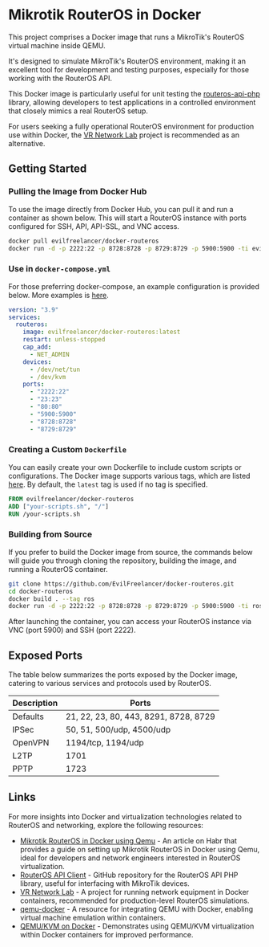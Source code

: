 # Mikrotik RouterOS in Docker

This project comprises a Docker image that runs a MikroTik's RouterOS
virtual machine inside QEMU.

It's designed to simulate MikroTik's RouterOS environment, making it an
excellent tool for development and testing purposes, especially for those
working with the RouterOS API.

This Docker image is particularly useful for unit testing the
[routeros-api-php](https://github.com/EvilFreelancer/routeros-api-php) library, allowing developers to test applications
in a controlled environment that closely mimics a real RouterOS setup.

For users seeking a fully operational RouterOS environment for production
use within Docker, the [VR Network Lab](https://github.com/plajjan/vrnetlab) project is recommended
as an alternative.

## Getting Started

### Pulling the Image from Docker Hub

To use the image directly from Docker Hub, you can pull it and run a
container as shown below. This will start a RouterOS instance with ports
configured for SSH, API, API-SSL, and VNC access.

```bash
docker pull evilfreelancer/docker-routeros
docker run -d -p 2222:22 -p 8728:8728 -p 8729:8729 -p 5900:5900 -ti evilfreelancer/docker-routeros
```

### Use in `docker-compose.yml`

For those preferring docker-compose, an example configuration is provided
below. More examples is [here](docker-compose.dist.yml).

```yml
version: "3.9"
services:
  routeros:
    image: evilfreelancer/docker-routeros:latest
    restart: unless-stopped
    cap_add:
      - NET_ADMIN
    devices:
      - /dev/net/tun
      - /dev/kvm
    ports:
      - "2222:22"
      - "23:23"
      - "80:80"
      - "5900:5900"
      - "8728:8728"
      - "8729:8729"
```

### Creating a Custom `Dockerfile`

You can easily create your own Dockerfile to include custom scripts or
configurations. The Docker image supports various tags, which are listed
[here](https://hub.docker.com/r/evilfreelancer/docker-routeros/tags/).
By default, the `latest` tag is used if no tag is specified.

```dockerfile
FROM evilfreelancer/docker-routeros
ADD ["your-scripts.sh", "/"]
RUN /your-scripts.sh
```

### Building from Source

If you prefer to build the Docker image from source, the commands below
will guide you through cloning the repository, building the image, and
running a RouterOS container.

```bash
git clone https://github.com/EvilFreelancer/docker-routeros.git
cd docker-routeros
docker build . --tag ros
docker run -d -p 2222:22 -p 8728:8728 -p 8729:8729 -p 5900:5900 -ti ros
```

After launching the container, you can access your RouterOS instance
via VNC (port 5900) and SSH (port 2222).

## Exposed Ports

The table below summarizes the ports exposed by the Docker image,
catering to various services and protocols used by RouterOS.

| Description | Ports                                 |
|-------------|---------------------------------------|
| Defaults    | 21, 22, 23, 80, 443, 8291, 8728, 8729 |
| IPSec       | 50, 51, 500/udp, 4500/udp             |
| OpenVPN     | 1194/tcp, 1194/udp                    |
| L2TP        | 1701                                  |
| PPTP        | 1723                                  |

## Links

For more insights into Docker and virtualization technologies
related to RouterOS and networking, explore the following resources:

* [Mikrotik RouterOS in Docker using Qemu](https://habr.com/ru/articles/498012/) - An article on Habr that provides a guide on setting up Mikrotik RouterOS in Docker using Qemu, ideal for developers and network engineers interested in RouterOS virtualization.
* [RouterOS API Client](https://github.com/EvilFreelancer/routeros-api-php) - GitHub repository for the RouterOS API PHP library, useful for interfacing with MikroTik devices.
* [VR Network Lab](https://github.com/vrnetlab/vrnetlab) - A project for running network equipment in Docker containers, recommended for production-level RouterOS simulations.
* [qemu-docker](https://github.com/joshkunz/qemu-docker) - A resource for integrating QEMU with Docker, enabling virtual machine emulation within containers.
* [QEMU/KVM on Docker](https://github.com/ennweb/docker-kvm) - Demonstrates using QEMU/KVM virtualization within Docker containers for improved performance.
